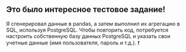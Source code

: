 ## Это было интересное тестовое задание! 

Я сгенерировал данные в pandas, а затем выполнил их агрегацию в SQL, используя PostgreSQL. 
Чтобы повторить код, потребуется настроить собственную базу данных PostgreSQL и указать свои учетные данные (имя пользователя, пароль и т.д.). ❗️
